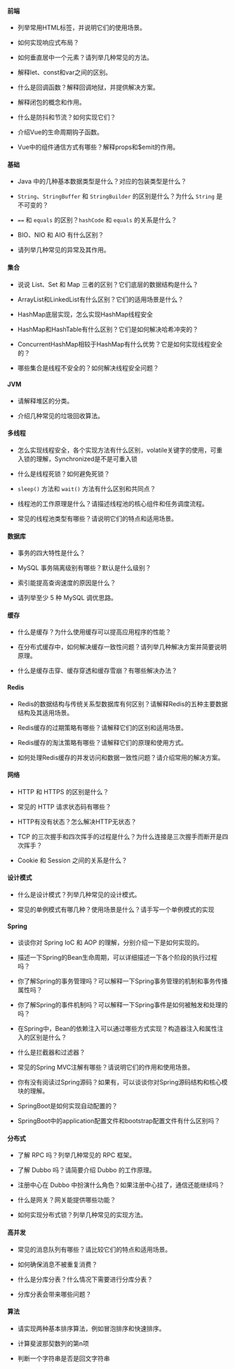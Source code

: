 #### 前端

- 列举常用HTML标签，并说明它们的使用场景。



- 如何实现响应式布局？



- 如何垂直居中一个元素？请列举几种常见的方法。



- 解释let、const和var之间的区别。



- 什么是回调函数？解释回调地狱，并提供解决方案。



- 解释闭包的概念和作用。



- 什么是防抖和节流？如何实现它们？



- 介绍Vue的生命周期钩子函数。



- Vue中的组件通信方式有哪些？解释props和$emit的作用。



#### 基础

- Java 中的几种基本数据类型是什么？对应的包装类型是什么？



- `String`、`StringBuffer` 和 `StringBuilder` 的区别是什么？为什么 `String` 是不可变的？



- `==` 和 `equals` 的区别？`hashCode` 和 `equals` 的关系是什么？



- BIO、NIO 和 AIO 有什么区别？



- 请列举几种常见的异常及其作用。



#### 集合

- 说说 List、Set 和 Map 三者的区别？它们底层的数据结构是什么？



- ArrayList和LinkedList有什么区别？它们的适用场景是什么？



- HashMap底层实现，怎么实现HashMap线程安全



- HashMap和HashTable有什么区别？它们是如何解决哈希冲突的？



- ConcurrentHashMap相较于HashMap有什么优势？它是如何实现线程安全的？



- 哪些集合是线程不安全的？如何解决线程安全问题？



#### JVM

- 请解释堆区的分类。



- 介绍几种常见的垃圾回收算法。



#### 多线程

- 怎么实现线程安全，各个实现方法有什么区别，volatile关键字的使用，可重入锁的理解，Synchronized是不是可重入锁



- 什么是线程死锁？如何避免死锁？



- `sleep()` 方法和 `wait()` 方法有什么区别和共同点？



- 线程池的工作原理是什么？请描述线程池的核心组件和任务调度流程。



- 常见的线程池类型有哪些？请说明它们的特点和适用场景。



#### 数据库

- 事务的四大特性是什么？



- MySQL 事务隔离级别有哪些？默认是什么级别？



- 索引能提高查询速度的原因是什么？



- 请列举至少 5 种 MySQL 调优思路。



#### 缓存

- 什么是缓存？为什么使用缓存可以提高应用程序的性能？



- 在分布式缓存中，如何解决缓存一致性问题？请列举几种解决方案并简要说明原理。



- 什么是缓存击穿、缓存穿透和缓存雪崩？有哪些解决办法？



#### Redis

- Redis的数据结构与传统关系型数据库有何区别？请解释Redis的五种主要数据结构及其适用场景。



- Redis缓存的过期策略有哪些？请解释它们的区别和适用场景。



- Redis缓存的淘汰策略有哪些？请解释它们的原理和使用方式。



- 如何处理Redis缓存的并发访问和数据一致性问题？请介绍常用的解决方案。



#### 网络

- HTTP 和 HTTPS 的区别是什么？



- 常见的 HTTP 请求状态码有哪些？



- HTTP有没有状态？怎么解决HTTP无状态？



- TCP 的三次握手和四次挥手的过程是什么？为什么连接是三次握手而断开是四次挥手？



- Cookie 和 Session 之间的关系是什么？



#### 设计模式

- 什么是设计模式？列举几种常见的设计模式。



- 常见的单例模式有哪几种？使用场景是什么？请手写一个单例模式的实现



#### Spring

- 谈谈你对 Spring IoC 和 AOP 的理解，分别介绍一下是如何实现的。



- 描述一下Spring的Bean生命周期，可以详细描述一下各个阶段的执行过程吗？



- 你了解Spring的事务管理吗？可以解释一下Spring事务管理的机制和事务传播属性吗？



- 你了解Spring的事件机制吗？可以解释一下Spring事件是如何被触发和处理的吗？



- 在Spring中，Bean的依赖注入可以通过哪些方式实现？构造器注入和属性注入的区别是什么？



- 什么是拦截器和过滤器？



- 常见的Spring MVC注解有哪些？请说明它们的作用和使用场景。
  

- 你有没有阅读过Spring源码？如果有，可以谈谈你对Spring源码结构和核心模块的理解。



- SpringBoot是如何实现自动配置的？



- SpringBoot中的application配置文件和bootstrap配置文件有什么区别吗？



#### 分布式

- 了解 RPC 吗？列举几种常见的 RPC 框架。



- 了解 Dubbo 吗？请简要介绍 Dubbo 的工作原理。



- 注册中心在 Dubbo 中扮演什么角色？如果注册中心挂了，通信还能继续吗？



- 什么是网关？网关能提供哪些功能？



- 如何实现分布式锁？列举几种常见的实现方法。



#### 高并发

- 常见的消息队列有哪些？请比较它们的特点和适用场景。



- 如何确保消息不被重复消费？



- 什么是分库分表？什么情况下需要进行分库分表？



- 分库分表会带来哪些问题？



#### 算法

- 请实现两种基本排序算法，例如冒泡排序和快速排序。



- 计算斐波那契数列的第n项



- 判断一个字符串是否是回文字符串





